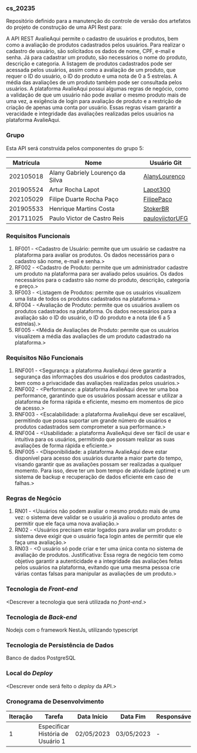 ### cs_20235

Repositório definido para a manutenção do controle de versão dos artefatos do projeto de construção de uma API Rest para:

A API REST AvalieAqui permite o cadastro de usuários e produtos, bem como a avaliação de produtos cadastrados pelos usuários. Para realizar o cadastro de usuário, são solicitados os dados de nome, CPF, e-mail e senha. Já para cadastrar um produto, são necessários o nome do produto, descrição e categoria. A listagem de produtos cadastrados pode ser acessada pelos usuários, assim como a avaliação de um produto, que requer o ID do usuário, o ID do produto e uma nota de 0 a 5 estrelas. A média das avaliações de um produto também pode ser consultada pelos usuários. A plataforma AvalieAqui possui algumas regras de negócio, como a validação de que um usuário não pode avaliar o mesmo produto mais de uma vez, a exigência de login para avaliação de produto e a restrição de criação de apenas uma conta por usuário. Essas regras visam garantir a veracidade e integridade das avaliações realizadas pelos usuários na plataforma AvalieAqui.

### Grupo

Esta API será construída pelos componentes do grupo 5:

| Matrícula | Nome                             | Usuário Git                                           |
| --------- | -------------------------------- | ----------------------------------------------------- |
| 202105018 | Alany Gabriely Lourenço da Silva | [AlanyLourenco](https://github.com/AlanyLourenco)     |
| 201905524 | Artur Rocha Lapot                | [Lapot300](https://github.com/Lapot300)               |
| 202105029 | Filipe Duarte Rocha Paço         | [FilipePaco](https://github.com/FilipePaco)           |
| 201905533 | Henrique Martins Costa           | [StokerBR](https://github.com/StokerBR)               |
| 201711025 | Paulo Victor de Castro Reis      | [pauloviictorUFG](https://github.com/pauloviictorUFG) |

### Requisitos Funcionais

1. RF001 - <Cadastro de Usuário: permite que um usuário se cadastre na plataforma para avaliar os produtos. Os dados necessários para o cadastro são nome, e-mail e senha.>
2. RF002 - <Cadastro de Produto: permite que um administrador cadastre um produto na plataforma para ser avaliado pelos usuários. Os
dados necessários para o cadastro são nome do produto, descrição, categoria e preço.>
3. RF003 - <Listagem de Produtos: permite que os usuários visualizem uma lista de todos os produtos cadastrados na plataforma.>
4. RF004 - <Avaliação de Produto: permite que os usuários avaliem os produtos cadastrados na plataforma. Os dados necessários para a
avaliação são o ID do usuário, o ID do produto e a nota (de 6 a 5 estrelas).>
5. RF005 - <Média de Avaliações de Produto: permite que os usuários visualizem a média das avaliações de um produto cadastrado na
plataforma.>

### Requisitos Não Funcionais

1. RNF001 - <Segurança: a plataforma AvalieAqui deve garantir a segurança das informações dos usuários e dos produtos cadastrados, bem como a privacidade das avaliações realizadas pelos usuários.>
2. RNF002 - <Performance: a plataforma AvalieAqui deve ter uma boa performance, garantindo que os usuários possam acessar e utilizar a plataforma de forma rápida e eficiente, mesmo em momentos de pico de acesso.>
3. RNF003 - <Escalabilidade: a plataforma AvalieAqui deve ser escalável, permitindo que possa suportar um grande número de usuários e produtos cadastrados sem comprometer a sua performance.>
4. RNF004 - <Usabilidade: a plataforma AvalieAqui deve ser fácil de usar e intuitiva para os usuários, permitindo que possam realizar as suas avaliações de forma rápida e eficiente.>
5. RNF005 - <Disponibilidade: a plataforma AvalieAqui deve estar disponível para acesso dos usuários durante a maior parte do tempo, visando garantir que as avaliações possam ser realizadas a qualquer momento. Para isso, deve ter um bom tempo de atividade (uptime) e um sistema de backup e recuperação de dados eficiente em caso de falhas.>

### Regras de Negócio

1. RN01 - <Usuários não podem avaliar o mesmo produto mais de uma vez: o sistema deve validar se o usuário já avaliou o produto antes de permitir que ele faça uma nova avaliação.>
2. RN02 - <Usuários precisam estar logados para avaliar um produto: o sistema deve exigir que o usuário faça login antes de permitir que ele faça uma avaliação.>
3. RN03 - <O usuário só pode criar e ter uma única conta no sistema de avaliação de produtos. Justificativa: Essa regra de negócio tem como objetivo garantir a autenticidade e a integridade das avaliações feitas pelos usuários na plataforma, evitando que uma mesma pessoa crie várias contas falsas para manipular as avaliações de um produto.>

### Tecnologia de _Front-end_

<Descrever a tecnologia que será utilizada no _front-end_.>

### Tecnologia de _Back-end_

Nodejs com o framework NestJs, utilizando typescript

### Tecnologia de Persistência de Dados

Banco de dados PostgreSQL

### Local do _Deploy_

<Descrever onde será feito o _deploy_ da API.>

### Cronograma de Desenvolvimento

| Iteração | Tarefa                            | Data Início | Data Fim   | Responsável  | Situação   |
| -------- | --------------------------------- | ----------- | ---------- | ------------ | ---------- |
| 1        | Especificar História de Usuário 1 | 02/05/2023  | 03/05/2023 |       -      | Programada |
